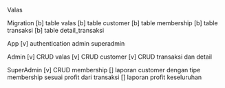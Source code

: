 Valas

Migration
    [b] table valas
    [b] table customer
    [b] table membership
    [b] table transaksi
    [b] table detail_transaksi

App
    [v] authentication admin superadmin

Admin
    [v] CRUD valas
    [v] CRUD customer
    [v] CRUD transaksi dan detail 

SuperAdmin
    [v] CRUD membership
    [] laporan customer dengan tipe membership sesuai profit dari transaksi
    [] laporan profit keseluruhan
